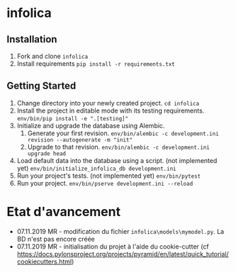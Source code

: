 # infolica

## Installation
1. Fork and clone `infolica`
1. Install requirements `pip install -r requirements.txt`

## Getting Started
1. Change directory into your newly created project. 
   `cd infolica`
1. Install the project in editable mode with its testing requirements.
   `env/bin/pip install -e ".[testing]"`
1. Initialize and upgrade the database using Alembic.
   1. Generate your first revision.
      `env/bin/alembic -c development.ini revision --autogenerate -m "init"`
   1. Upgrade to that revision.
      `env/bin/alembic -c development.ini upgrade head`
1. Load default data into the database using a script. (not implemented yet)
   `env/bin/initialize_infolica_db development.ini`
1. Run your project's tests. (not implemented yet)
   `env/bin/pytest`
1. Run your project.
   `env/bin/pserve development.ini --reload`


# Etat d'avancement
* 07.11.2019 MR - modification du fichier `infolica\models\mymodel.py`. La BD n'est pas encore créée
* 07.11.2019 MR - initialisation du projet à l'aide du cookie-cutter (cf https://docs.pylonsproject.org/projects/pyramid/en/latest/quick_tutorial/cookiecutters.html)
 
